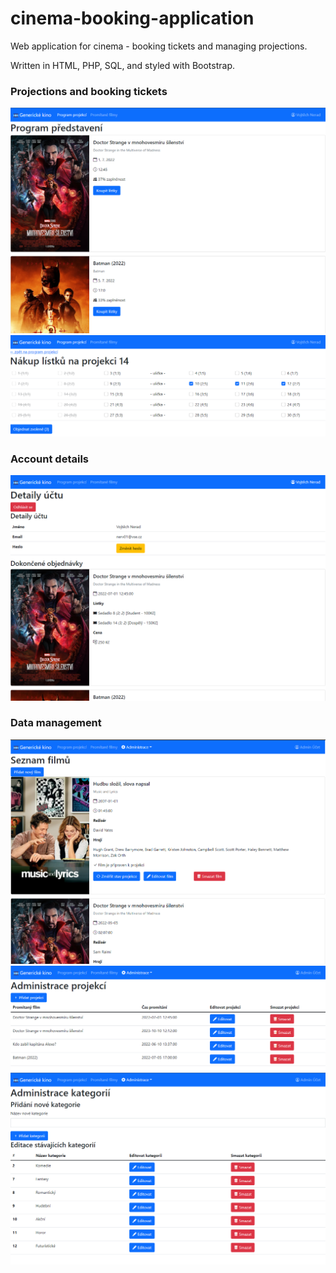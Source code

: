 # cinema-booking-application
Web application for cinema - booking tickets and managing projections.

Written in HTML, PHP, SQL, and styled with Bootstrap.

### Projections and booking tickets
![Projections](cinema-booking-application_projections.png)
![Booking seats](cinema-booking-application_booking-seats.png)

### Account details
![Account details](cinema-booking-application_account-details.png)

### Data management
![Projected movies](cinema-booking-application_projected-movies.png)
![Projections management](cinema-booking-application_projections-management.png)
![Categories](cinema-booking-application_categories.png)

